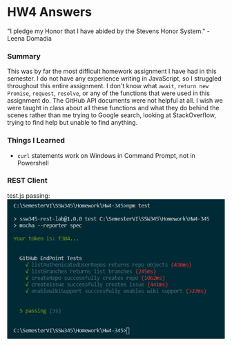 # HW4 Answers
"I pledge my Honor that I have abided by the Stevens Honor System." - Leena Domadia

### Summary
This was by far the most difficult homework assignment I have had in this semester. I do not have any experience writing in JavaScript, so I struggled throughout this entire assignment. I don't know what `await`, `return new Promise`, `request`, `resolve`, or any of the functions that were used in this assignment do. The GitHub API documents were not helpful at all. I wish we were taught in class about all these functions and what they do behind the scenes rather than me trying to Google search, looking at StackOverflow, trying to find help but unable to find anything.

### Things I Learned
* `curl` statements work on Windows in Command Prompt, not in Powershell

### REST Client
test.js passing:
![REST_Client](REST_Client.jpg)